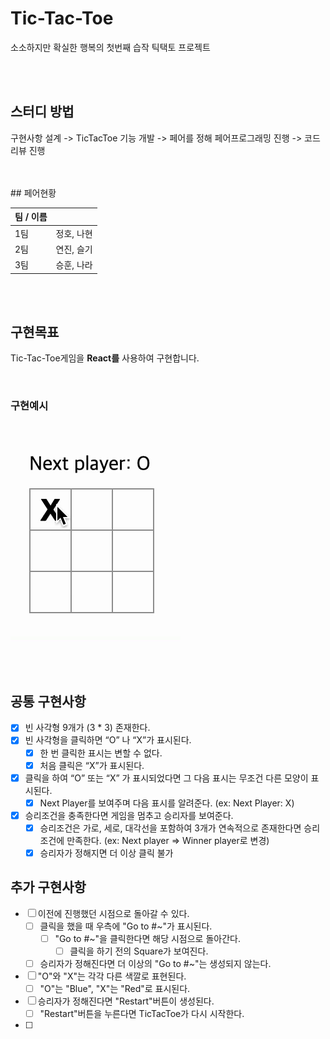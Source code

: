 # Tic-Tac-Toe

소소하지만 확실한 행복의 첫번째 습작 틱택토 프로젝트

<br>
<br>

## 스터디 방법

구현사항 설계 -> TicTacToe 기능 개발 -> 페어를 정해 페어프로그래밍 진행 -> 코드리뷰 진행

<br>
<br>
## 페어현황

| 팀 / 이름 |            |
| --------- | ---------- |
| 1팀       | 정호, 나현 |
| 2팀       | 연진, 슬기 |
| 3팀       | 승훈, 나라 |

<br>
<br>

## 구현목표

Tic-Tac-Toe게임을 **React를** 사용하여 구현합니다.

<br>

### 구현예시

<br>

![Tic-Tac-Toe Game](./public/tictactoe.gif)

<br>
<br>

## 공통 구현사항

- [x] 빈 사각형 9개가 (3 \* 3) 존재한다.
- [x] 빈 사각형을 클릭하면 “O” 나 “X”가 표시된다.
  - [x] 한 번 클릭한 표시는 변할 수 없다.
  - [x] 처음 클릭은 “X”가 표시된다.
- [x] 클릭을 하여 “O” 또는 “X” 가 표시되었다면 그 다음 표시는 무조건 다른 모양이 표시된다.
  - [x] Next Player를 보여주며 다음 표시를 알려준다. (ex: Next Player: X)
- [x] 승리조건을 충족한다면 게임을 멈추고 승리자를 보여준다.
  - [x] 승리조건은 가로, 세로, 대각선을 포함하여 3개가 연속적으로 존재한다면 승리조건에 만족한다. (ex: Next player ⇒ Winner player로 변경)
  - [x] 승리자가 정해지면 더 이상 클릭 불가

## 추가 구현사항

- [ ] 이전에 진행했던 시점으로 돌아갈 수 있다.
  - [ ] 클릭을 했을 때 우측에 "Go to #~"가 표시된다.
    - [ ] "Go to #~"을 클릭한다면 해당 시점으로 돌아간다.
      - [ ] 클릭을 하기 전의 Square가 보여진다.
  - [ ] 승리자가 정해진다면 더 이상의 "Go to #~"는 생성되지 않는다.
- [ ] "O"와 "X"는 각각 다른 색깔로 표현된다.
  - [ ] "O"는 "Blue", "X"는 "Red"로 표시된다.
- [ ] 승리자가 정해진다면 "Restart"버튼이 생성된다.
  - [ ] "Restart"버튼을 누른다면 TicTacToe가 다시 시작한다.
- [ ]
